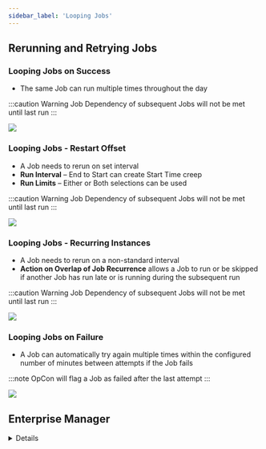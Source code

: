 ```yaml
---
sidebar_label: 'Looping Jobs'
---
```


## Rerunning and Retrying Jobs

### Looping Jobs on Success

* The same Job can run multiple times throughout the day

:::caution Warning
Job Dependency of subsequent Jobs will not be met until last run
:::

![](../static/imgbasic/SM_LoopingJobs_RunAgain.png)

### Looping Jobs - Restart Offset

* A Job needs to rerun on set interval
* **Run Interval** – End to Start can create Start Time creep
* **Run Limits** – Either or Both selections can be used

:::caution Warning
Job Dependency of subsequent Jobs will not be met until last run
:::

![](../static/imgbasic/SM_LoopingJobs_RestartOffset.png)

### Looping Jobs - Recurring Instances

* A Job needs to rerun on a non-standard interval
* **Action on Overlap of Job Recurrence** allows a Job to run or be skipped if another Job has run late or is running during the subsequent run

:::caution Warning
Job Dependency of subsequent Jobs will not be met until last run
:::

![](../static/imgbasic/SM_LoopingJobs_RecurringInstances.png)

### Looping Jobs on Failure

* A Job can automatically try again multiple times within the configured number of minutes between attempts if the Job fails

:::note
OpCon will flag a Job as failed after the last attempt
:::

![](../static/imgbasic/SM_LoopingJobs_JobFails.png)

## Enterprise Manager

<details>

#### Looping Jobs on Success

* The same Job can run multiple times throughout the day

:::caution Warning
Job Dependency of subsequent Jobs will not be met until last run
:::

![](../static/imgbasic/256.png)

#### Looping Jobs - Restart Offset

* A Job needs to rerun on set interval
* **Run Interval** – End to Start can create Start Time creep
* **Run Limits** – Either or Both selections can be used

:::caution Warning
Job Dependency of subsequent Jobs will not be met until last run
:::

![](../static/imgbasic/257.png)

#### Looping Jobs - Recurring Instances

* A Job needs to rerun on a non-standard interval
* **Action on Overlap of Job Recurrence** allows a Job to run or be skipped if another Job has run late or is running during the subsequent run

:::caution Warning
Job Dependency of subsequent Jobs will not be met until last run
:::

![](../static/imgbasic/258.png)

#### Looping Jobs on Failure

* A Job can automatically try again multiple times within the configured number of minutes between attempts if the Job fails

:::note
OpCon will flag a Job as failed after the last attempt
:::

![](../static/imgbasic/259.png)

</details>